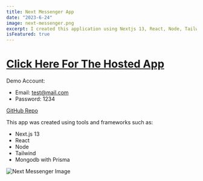 ```yaml
---
title: Next Messenger App
date: "2023-6-24"
image: next-messenger.png
excerpt: I created this application using Nextjs 13, React, Node, Tailwind and many other tools and frameworks.
isFeatured: true
---
```


# [Click Here For The Hosted App](https://next-messenger-two.vercel.app/)

Demo Account:

- Email: test@mail.com
- Password: 1234

[GitHub Repo](https://github.com/rehankhan21/next-messenger)

This app was created using tools and frameworks such as:

- Next.js 13
- React
- Node
- Tailwind
- Mongodb with Prisma

![Next Messenger Image](next-messenger-md.png)

